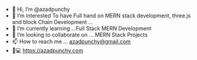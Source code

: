 - 👋 Hi, I’m @azadpunchy
- 👀 I’m interested To have Full hand on MERN stack development, three.js and block Chain Development ... 
- 🌱 I’m currently learning ...Full Stack MERN Development
- 💞️ I’m looking to collaborate on ... MERN Stack Projects
- 📫 How to reach me ... azadpunchy@gmail.com
- 🔗💻 https://azadpunchy.com

<!---
azadpunchy/azadpunchy is a ✨ special ✨ repository because its `README.md` (this file) appears on your GitHub profile.
You can click the Preview link to take a look at your changes.
--->
